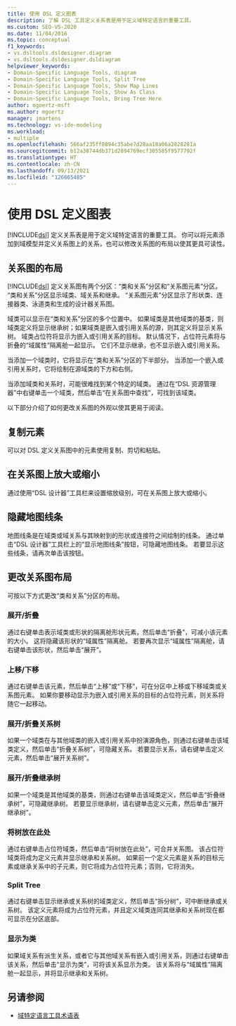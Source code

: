 ```yaml
---
title: 使用 DSL 定义图表
description: 了解 DSL 工具定义关系表是用于定义域特定语言的重要工具。
ms.custom: SEO-VS-2020
ms.date: 11/04/2016
ms.topic: conceptual
f1_keywords:
- vs.dsltools.dsldesigner.diagram
- vs.dsltools.dsldesigner.dsldiagram
helpviewer_keywords:
- Domain-Specific Language Tools, diagram
- Domain-Specific Language Tools, Split Tree
- Domain-Specific Language Tools, Show Map Lines
- Domain-Specific Language Tools, Show As Class
- Domain-Specific Language Tools, Bring Tree Here
author: mgoertz-msft
ms.author: mgoertz
manager: jmartens
ms.technology: vs-ide-modeling
ms.workload:
- multiple
ms.openlocfilehash: 566af235ff0894c35abe7d28aa18a06a2828281a
ms.sourcegitcommit: b12a38744db371d2894769ecf305585f9577792f
ms.translationtype: HT
ms.contentlocale: zh-CN
ms.lasthandoff: 09/13/2021
ms.locfileid: "126665485"
---
```

# <a name="working-with-the-dsl-definition-diagram"></a>使用 DSL 定义图表
[!INCLUDE[dsl](../modeling/includes/dsl_md.md)] 定义关系表是用于定义域特定语言的重要工具。 你可以将元素添加到域模型并定义关系图上的关系，也可以修改关系图的布局以使其更具可读性。

## <a name="the-layout-of-the-diagram"></a>关系图的布局
 [!INCLUDE[dsl](../modeling/includes/dsl_md.md)] 定义关系图有两个分区：“类和关系”分区和“关系图元素”分区。 “类和关系”分区显示域类、域关系和继承。 “关系图元素”分区显示了形状类、连接器类、泳道类和生成的设计器关系图。

 域类可以显示在“类和关系”分区的多个位置中。 如果域类是其他域类的基类，则域类定义将显示继承树；如果域类是嵌入或引用关系的源，则其定义将显示关系树。 域类占位符将显示为嵌入或引用关系的目标。 默认情况下，占位符元素将与折叠的“域属性”隔离舱一起显示。 它们不显示继承，也不显示嵌入或引用关系。

 当添加一个域类时，它将显示在“类和关系”分区的下半部分。 当添加一个嵌入或引用关系时，它将绘制在源域类的下方和右侧。

 当添加域类和关系时，可能很难找到某个特定的域类。 通过在“DSL 资源管理器”中右键单击一个域类，然后单击“在关系图中查找”，可找到该域类。

 以下部分介绍了如何更改关系图的外观以使其更易于阅读。

## <a name="copying-elements"></a>复制元素
 可以对 DSL 定义关系图中的元素使用复制、剪切和粘贴。

## <a name="zooming-in-or-out-on-the-diagram"></a>在关系图上放大或缩小
 通过使用“DSL 设计器”工具栏来设置缩放级别，可在关系图上放大或缩小。

## <a name="hiding-map-lines"></a>隐藏地图线条
 地图线条是在域类或域关系与其映射到的形状或连接符之间绘制的线条。 通过单击“DSL 设计器”工具栏上的“显示地图线条”按钮，可隐藏地图线条。 若要显示这些线条，请再次单击该按钮。

## <a name="changing-the-diagram-layout"></a>更改关系图布局
 可按以下方式更改“类和关系”分区的布局。

### <a name="expandcollapse"></a>展开/折叠
 通过右键单击表示域类或形状的隔离舱形状元素，然后单击“折叠”，可减小该元素的大小。 这将隐藏该形状的“域属性”隔离舱。 若要再次显示“域属性”隔离舱，请右键单击该形状，然后单击“展开”。

### <a name="move-updown"></a>上移/下移
 通过右键单击该元素，然后单击“上移”或“下移”，可在分区中上移或下移域类或关系图元素。 如果你要移动显示为嵌入或引用关系的目标的占位符元素，则关系将随它一起移动。

### <a name="expandcollapse-relationships-tree"></a>展开/折叠关系树
 如果一个域类在与其他域类的嵌入或引用关系中扮演源角色，则通过右键单击该域类定义，然后单击“折叠关系树”，可隐藏关系。 若要显示关系，请右键单击定义元素，然后单击“展开关系树”。

### <a name="expandcollapse-inheritance-tree"></a>展开/折叠继承树
 如果一个域类是其他域类的基类，则通过右键单击该域类定义，然后单击“折叠继承树”，可隐藏继承树。 若要显示继承树，请右键单击定义元素，然后单击“展开继承树”。

### <a name="bring-tree-here"></a>将树放在此处
 通过右键单击占位符域类，然后单击“将树放在此处”，可合并关系图。 该占位符域类将成为定义元素并显示继承和关系树。 如果前一个定义元素是关系的目标元素或继承关系中的子元素，则它将成为占位符元素；否则，它将消失。

### <a name="split-tree"></a>Split Tree
 通过右键单击显示继承或关系树的域类定义，然后单击“拆分树”，可中断继承或关系树。 该定义元素将成为占位符元素，并且定义域类连同其继承和关系树现在都可显示在分区底部。

### <a name="show-as-class"></a>显示为类
 如果域关系有派生关系，或者它与其他域关系有嵌入或引用关系，则通过右键单击该关系，然后单击“显示为类”，可将该关系显示为类。 该关系将与“域属性”隔离舱一起显示，并将显示继承和关系树。

## <a name="see-also"></a>另请参阅

- [域特定语言工具术语表](/previous-versions/bb126564(v=vs.100))